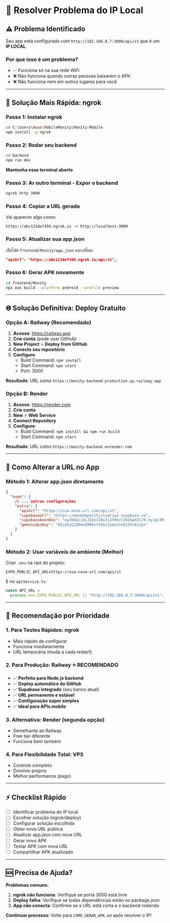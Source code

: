 # 🚨 Resolver Problema do IP Local

## ⚠️ Problema Identificado

Seu app está configurado com `http://192.168.0.7:3000/api/v1` que é um **IP LOCAL**.

### Por que isso é um problema?

- ✅ Funciona só na sua rede WiFi
- ❌ Não funciona quando outras pessoas baixarem o APK
- ❌ Não funciona nem em outros lugares para você

---

## 🎯 Solução Mais Rápida: ngrok

### Passo 1: Instalar ngrok

```bash
cd C:\Users\Asus\MobileMonity\Monity-Mobile
npm install -g ngrok
```

### Passo 2: Rodar seu backend

```bash
cd backend
npm run dev
```

**Mantenha esse terminal aberto**

### Passo 3: Ar outro terminal - Expor o backend

```bash
ngrok http 3000
```

### Passo 4: Copiar a URL gerada

Vai aparecer algo como:

```
https://abc123def456.ngrok.io -> http://localhost:3000
```

### Passo 5: Atualizar sua app.json

เปิดไฟล์ `frontend/Monity/app.json` และเปลี่ยน:

```json
"apiUrl": "https://abc123def456.ngrok.io/api/v1",
```

### Passo 6: Gerar APK novamente

```bash
cd frontend/Monity
npx eas build --platform android --profile preview
```

---

## 🌐 Solução Definitiva: Deploy Gratuito

### Opção A: Railway (Recomendado)

1. **Acesse**: https://railway.app
2. **Crie conta** (pode usar GitHub)
3. **New Project** > **Deploy from GitHub**
4. **Conecte seu repositório**
5. **Configure**:
   - Build Command: `npm install`
   - Start Command: `npm start`
   - Port: 3000

**Resultado**: URL como `https://monity-backend-production.up.railway.app`

### Opção B: Render

1. **Acesse**: https://render.com
2. **Crie conta**
3. **New** > **Web Service**
4. **Connect Repository**
5. **Configure**:
   - Build Command: `npm install && npm run build`
   - Start Command: `npm start`

**Resultado**: URL como `https://monity-backend.onrender.com`

---

## 📝 Como Alterar a URL no App

### Método 1: Alterar app.json diretamente

```json
{
  "expo": {
    // ... outras configurações
    "extra": {
      "apiUrl": "https://sua-nova-url.com/api/v1",
      "supabaseUrl": "https://eeubnmpetzhjcludrjwz.supabase.co",
      "supabaseAnonKey": "eyJhbGciOiJIUzI1NiIsInR5cCI6IkpXVCJ9.eyJpc3MiOiJzdXBhYmFzZSIsInJlZiI6ImVldWJubXBldHpoamNsdWRyand6Iiwicm9sZSI6ImFub24iLCJpYXQiOjE3NTI1MTI4MzQsImV4cCI6MjA2ODA4ODgzNH0.QZc4eJ4tLW10WIwhsu_p7TvldzodQrwJRnJ8LlzXkdM",
      "geminiApiKey": "AIzaSyCLD8msQ9K6std1kLSymu1re81ZXc61zps"
    }
  }
}
```

### Método 2: Usar variáveis de ambiente (Melhor)

Criar `.env` na raiz do projeto:

```env
EXPO_PUBLIC_API_URL=https://sua-nova-url.com/api/v1
```

E no `apiService.ts`:

```typescript
const API_URL =
  process.env.EXPO_PUBLIC_API_URL || "http://192.168.0.7:3000/api/v1";
```

---

## 🎯 Recomendação por Prioridade

### 1. **Para Testes Rápidos**: ngrok

- Mais rápido de configurar
- Funciona imediatamente
- URL temporária (muda a cada restart)

### 2. **Para Produção**: Railway ⭐ RECOMENDADO

- ✅ **Perfeito para Node.js backend**
- ✅ **Deploy automático do GitHub**
- ✅ **Supabase integrado** (seu banco atual)
- ✅ **URL permanente e estável**
- ✅ **Configuração super simples**
- ✅ **Ideal para APIs mobile**

### 3. **Alternativa**: Render (segunda opção)

- Semelhante ao Railway
- Free tier diferente
- Funciona bem também

### 4. **Para Flexibilidade Total**: VPS

- Controle completo
- Domínio próprio
- Melhor performance (pago)

---

## ⚡ Checklist Rápido

- [ ] Identificar problema do IP local
- [ ] Escolher solução (ngrok/deploy)
- [ ] Configurar solução escolhida
- [ ] Obter nova URL pública
- [ ] Atualizar app.json com nova URL
- [ ] Gerar novo APK
- [ ] Testar APK com nova URL
- [ ] Compartilhar APK atualizado

---

## 🆘 Precisa de Ajuda?

**Problemas comuns:**

1. **ngrok não funciona**: Verifique se porta 3000 está livre
2. **Deploy falha**: Verifique se todas dependências estão no package.json
3. **App não conecta**: Confirme se a URL está certa e o backend rodando

**Continuar processo**: Volte para `COMO_GERAR_APK.md` após resolver o IP!
